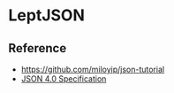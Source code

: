 # LeptJSON


## Reference

- https://github.com/miloyip/json-tutorial
- [JSON 4.0 Specification](https://www.json.org/json-en.html)